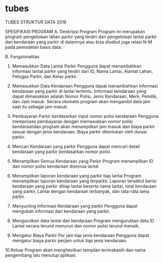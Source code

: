 # tubes
TUBES STRUKTUR DATA 2016 

SPESIFIKASI PROGRAM 
A. Deskripsi Program
	Program ini merupakan program pengelolaan lahan parkir yang terdiri dari pengelolaan lantai parkir dan kendaraan yang parkir di dalamnya atau bisa 
	disebut juga relasi N-M pada pemodelan basis data.

B. Fungsionalitas
1. Memasukkan Data Lantai Parkir
	Pengguna dapat menambahkan informasi lantai parkir yang terdiri dari ID, Nama Lantai, Alamat Lahan, Petugas Parkir, dan Kelas parkir.

2. Memasukkan Data Kendaraan
	Pengguna dapat menambahkan informasi kendaraan yang parkir di lantai tertentu. Informasi kendaraan yang dapat dimasukkan adalah Nomor Polisi,
	Jenis Kendaraan, Merk, Pemilik, dan Jam masuk. Secara otomatis program akan mengambil data jam saat itu sebagai jam masuk.

3. Pembayaran Parkir berdasarkan input nomor polisi kendaraan
	Pengguna memproses pembayaran dengan memasukkan nomor polisi kendaraandan program akan menampilkan jam masuk dan biaya parkir sesuai dengan
	jenis kendaraan. Biaya parkir ditentukan oleh durasi parkir. 

4. Mencari Kendaraan yang parkir
	Pengguna dapat mencari detail kendaraan yang parkir berdasarkan nomor polisi.

5. Menampilkan Semua Kendaraan yang Parkir
	Program menampilkan ID dan nomor polisi kendaraan disemua lantai

6. Menampilkan laporan kendaraan yang parkir tiap lantai
	Program menampilkan laporan kendaraan yang terparkir. Laporan tersebut berisi kendaraan yang parkir ditiap lantai beserta nama lantai, total kendaraan yang parkir,
	Lantai dengan kendaraan terbanyak, dan rata-rata lama parkir.

7. Menyunting Informasi Kendaraan yang parkir
	Pengguna dapat mengubah informasi dari kendaraan yang parkir.

8. Mengurutkan data lantai dan kendaraan
	Program mengurutkan data ID Lantai secara terurut menurun dan nomor polisi terurut menaik.

9. Mengatur Biaya Parkir Per jam tiap jenis kendaraan
	Pengguna dapat mengatur biaya parkir perjam untuk tiap jenis kendaraan.

10.Keluar
	Program akan menghasilkan tampilan terimakasih dan nama pengembang lalu menutup aplikasi. 

